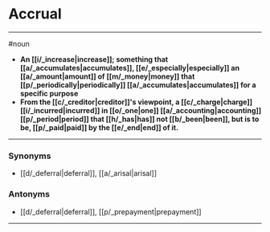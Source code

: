 # Accrual
---
#noun
- **An [[i/_increase|increase]]; something that [[a/_accumulates|accumulates]], [[e/_especially|especially]] an [[a/_amount|amount]] of [[m/_money|money]] that [[p/_periodically|periodically]] [[a/_accumulates|accumulates]] for a specific purpose**
- **From the [[c/_creditor|creditor]]'s viewpoint, a [[c/_charge|charge]] [[i/_incurred|incurred]] in [[o/_one|one]] [[a/_accounting|accounting]] [[p/_period|period]] that [[h/_has|has]] not [[b/_been|been]], but is to be, [[p/_paid|paid]] by the [[e/_end|end]] of it.**
---
### Synonyms
- [[d/_deferral|deferral]], [[a/_arisal|arisal]]
### Antonyms
- [[d/_deferral|deferral]], [[p/_prepayment|prepayment]]
---
